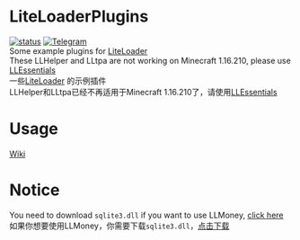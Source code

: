 # LiteLoaderPlugins
<a href="https://github.com/LiteLDev/LiteLoaderPlugins/actions">![status](https://img.shields.io/github/workflow/status/LiteLDev/LiteLoaderPlugins/Build%20LiteLoaderKit?style=for-the-badge)</a>
<a href="https://t.me/liteloader">![Telegram](https://img.shields.io/badge/telegram-LiteLoader-%232CA5E0?style=for-the-badge&logo=Telegram)</a>  
Some example plugins for [LiteLoader](https://github.com/LiteLDev/BDSLiteLoader)  
These LLHelper and LLtpa are not working on Minecraft 1.16.210, please use [LLEssentials](https://l.sakuralo.top/resources/llessentials-1-16-200.9/)  
一些[LiteLoader](https://github.com/LiteLDev/BDSLiteLoader)  的示例插件  
LLHelper和LLtpa已经不再适用于Minecraft 1.16.210了，请使用[LLEssentials](https://l.sakuralo.top/resources/llessentials-1-16-200.9/)

# Usage
[Wiki](https://github.com/LiteLDev/LiteLoaderPlugins/wiki)

# Notice
You need to download `sqlite3.dll` if you want to use LLMoney, [click here](https://sqlite.org/2021/sqlite-dll-win64-x64-3340100.zip)  
如果你想要使用LLMoney，你需要下载`sqlite3.dll`，[点击下载](https://sqlite.org/2021/sqlite-dll-win64-x64-3340100.zip)